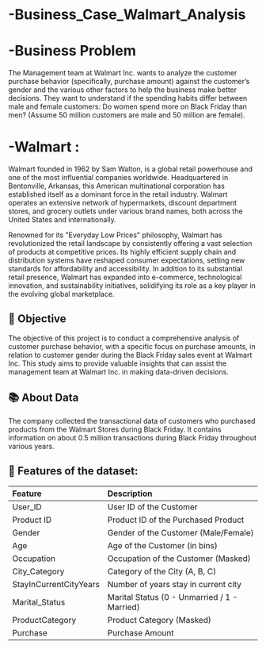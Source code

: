 # -Business_Case_Walmart_Analysis
# -Business Problem

The Management team at Walmart Inc. wants to analyze the customer purchase behavior (specifically, purchase amount) against the customer’s gender and the various other factors to help the business make better decisions. They want to understand if the spending habits differ between male and female customers: Do women spend more on Black Friday than men? (Assume 50 million customers are male and 50 million are female).


# -Walmart :
Walmart founded in 1962 by Sam Walton, is a global retail powerhouse and one of the most influential companies worldwide. Headquartered in Bentonville, Arkansas, this American multinational corporation has established itself as a dominant force in the retail industry. Walmart operates an extensive network of hypermarkets, discount department stores, and grocery outlets under various brand names, both across the United States and internationally.

Renowned for its "Everyday Low Prices" philosophy, Walmart has revolutionized the retail landscape by consistently offering a vast selection of products at competitive prices. Its highly efficient supply chain and distribution systems have reshaped consumer expectations, setting new standards for affordability and accessibility. In addition to its substantial retail presence, Walmart has expanded into e-commerce, technological innovation, and sustainability initiatives, solidifying its role as a key player in the evolving global marketplace.

## 🎯 Objective

The objective of this project is to conduct a comprehensive analysis of customer purchase behavior, with a specific focus on purchase amounts, in relation to customer gender during the Black Friday sales event at Walmart Inc. This study aims to provide valuable insights that can assist the management team at Walmart Inc. in making data-driven decisions.

## 📚 About Data

The company collected the transactional data of customers who purchased products from the Walmart Stores during Black Friday. It contains information on about 0.5 million transactions during Black Friday throughout various years.

## 📃 Features of the dataset:

| Feature | Description |
|:--------|:------------|
| User_ID | User ID of the Customer |
| Product ID | Product ID of the Purchased Product |
| Gender | Gender of the Customer (Male/Female) |
| Age | Age of the Customer (in bins) |
| Occupation | Occupation of the Customer (Masked) |
| City_Category | Category of the City (A, B, C) |
| StayInCurrentCityYears | Number of years stay in current city |
| Marital_Status | Marital Status (0 - Unmarried / 1 - Married) |
| ProductCategory | Product Category (Masked) |
| Purchase | Purchase Amount |
